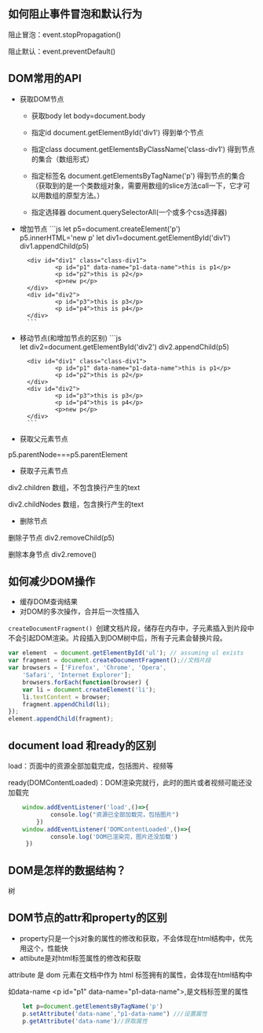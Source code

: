 ## 如何阻止事件冒泡和默认行为

阻止冒泡：event.stopPropagation()

阻止默认：event.preventDefault()
	
## DOM常用的API
- 获取DOM节点

    - 获取body let body=document.body

    - 指定id document.getElementById('div1')  得到单个节点

    - 指定class document.getElementsByClassName('class-div1')  得到节点的集合（数组形式）

    - 指定标签名 document.getElementsByTagName('p')   得到节点的集合（获取到的是一个类数组对象，需要用数组的slice方法call一下，它才可以用数组的原型方法。）

    - 指定选择器 document.querySelectorAll(一个或多个css选择器)
		
- 增加节点
		```js
        let p5=document.createElement('p')
		p5.innerHTML='new p'
		let div1=document.getElementById('div1')
		div1.appendChild(p5)
		
		<div id="div1" class="class-div1">
		        <p id="p1" data-name="p1-data-name">this is p1</p>
		        <p id="p2">this is p2</p>
		        <p>new p</p>
		</div>
		<div id="div2">
		        <p id="p3">this is p3</p>
		        <p id="p4">this is p4</p>
		</div>
        ```
		
- 移动节点(和增加节点的区别)
		```js
        let div2=document.getElementById('div2')
		div2.appendChild(p5)
		
		<div id="div1" class="class-div1">
		        <p id="p1" data-name="p1-data-name">this is p1</p>
		        <p id="p2">this is p2</p>   
		</div>
		<div id="div2">
		        <p id="p3">this is p3</p>
		        <p id="p4">this is p4</p>
		        <p>new p</p>
		</div>
        ```
		
- 获取父元素节点

p5.parentNode===p5.parentElement  
		
- 获取子元素节点

div2.children  数组，不包含换行产生的text

div2.childNodes   数组，包含换行产生的text
		
- 删除节点

删除子节点 div2.removeChild(p5)

删除本身节点 div2.remove()
	
	
## 如何减少DOM操作
- 缓存DOM查询结果
- 对DOM的多次操作，合并后一次性插入

```createDocumentFragment() ```创建文档片段，储存在内存中，子元素插入到片段中不会引起DOM渲染。片段插入到DOM树中后，所有子元素会替换片段。

```js
var element  = document.getElementById('ul'); // assuming ul exists
var fragment = document.createDocumentFragment();//文档片段
var browsers = ['Firefox', 'Chrome', 'Opera', 
    'Safari', 'Internet Explorer'];
	browsers.forEach(function(browser) {
    var li = document.createElement('li');
    li.textContent = browser;
    fragment.appendChild(li);
});
element.appendChild(fragment);
```
		
## document load 和ready的区别

load：页面中的资源全部加载完成，包括图片、视频等

ready(DOMContentLoaded)：DOM渲染完就行，此时的图片或者视频可能还没加载完
```js
	window.addEventListener('load',()=>{
	        console.log("资源已全部加载完，包括图片")
	    })
	window.addEventListener('DOMContentLoaded',()=>{
	        console.log('DOM已渲染完，图片还没加载')
	 })	
```	

## DOM是怎样的数据结构？

树
		
## DOM节点的attr和property的区别
- property只是一个js对象的属性的修改和获取，不会体现在html结构中，优先用这个，性能快
- attibute是对html标签属性的修改和获取

attribute 是 dom 元素在文档中作为 html 标签拥有的属性，会体现在html结构中

如data-name <p id="p1" data-name="p1-data-name">,是文档标签里的属性
```js
	let p=document.getElementsByTagName('p') 
	p.setAttribute('data-name',"p1-data-name") ///设置属性
    p.getAttribute('data-name')//获取属性
```	
